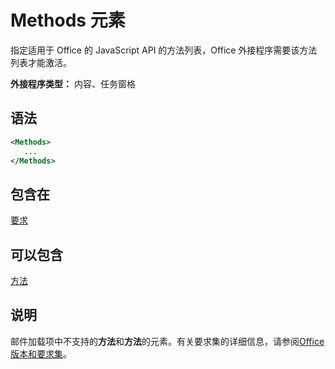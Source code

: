 # <a name="methods-element"></a>Methods 元素

指定适用于 Office 的 JavaScript API 的方法列表，Office 外接程序需要该方法列表才能激活。

**外接程序类型：** 内容、任务窗格

## <a name="syntax"></a>语法

```XML
<Methods>
   ...
</Methods>
```

## <a name="contained-in"></a>包含在

[要求](requirements.md)

## <a name="can-contain"></a>可以包含

[方法](method.md)

## <a name="remarks"></a>说明

邮件加载项中不支持的**方法**和**方法**的元素。有关要求集的详细信息，请参阅[Office 版本和要求集](https://docs.microsoft.com/office/dev/add-ins/develop/office-versions-and-requirement-sets)。


